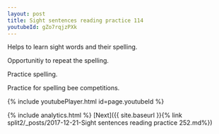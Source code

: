 ```yaml
---
layout: post
title: Sight sentences reading practice 114
youtubeId: gZo7rqjzPXk
---
```

 
 
Helps to learn sight words and their spelling.

Opportunitiy to repeat the spelling. 

Practice spelling. 
 
Practice for spelling bee competitions. 
 
{% include youtubePlayer.html id=page.youtubeId %}
 
 
{% include analytics.html %} 
[Next]({{ site.baseurl }}{% link  split2/_posts/2017-12-21-Sight sentences reading practice 252.md%})
 
